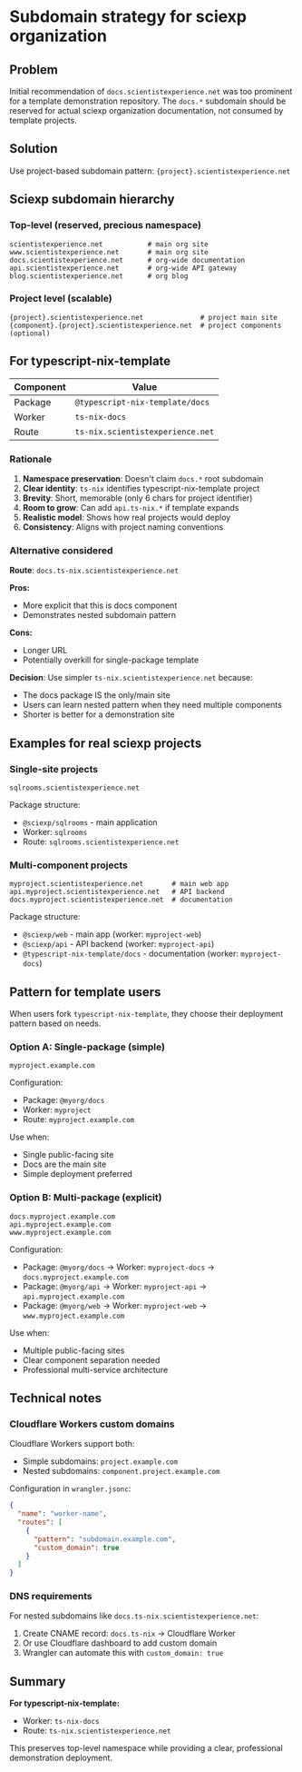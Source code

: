 # Subdomain strategy for sciexp organization

## Problem

Initial recommendation of `docs.scientistexperience.net` was too prominent for a template demonstration repository.
The `docs.*` subdomain should be reserved for actual sciexp organization documentation, not consumed by template projects.

## Solution

Use project-based subdomain pattern: `{project}.scientistexperience.net`

## Sciexp subdomain hierarchy

### Top-level (reserved, precious namespace)

```
scientistexperience.net           # main org site
www.scientistexperience.net       # main org site
docs.scientistexperience.net      # org-wide documentation
api.scientistexperience.net       # org-wide API gateway
blog.scientistexperience.net      # org blog
```

### Project level (scalable)

```
{project}.scientistexperience.net              # project main site
{component}.{project}.scientistexperience.net  # project components (optional)
```

## For typescript-nix-template

| Component | Value |
|-----------|-------|
| Package | `@typescript-nix-template/docs` |
| Worker | `ts-nix-docs` |
| Route | `ts-nix.scientistexperience.net` |

### Rationale

1. **Namespace preservation**: Doesn't claim `docs.*` root subdomain
2. **Clear identity**: `ts-nix` identifies typescript-nix-template project
3. **Brevity**: Short, memorable (only 6 chars for project identifier)
4. **Room to grow**: Can add `api.ts-nix.*` if template expands
5. **Realistic model**: Shows how real projects would deploy
6. **Consistency**: Aligns with project naming conventions

### Alternative considered

**Route**: `docs.ts-nix.scientistexperience.net`

**Pros:**
- More explicit that this is docs component
- Demonstrates nested subdomain pattern

**Cons:**
- Longer URL
- Potentially overkill for single-package template

**Decision**: Use simpler `ts-nix.scientistexperience.net` because:
- The docs package IS the only/main site
- Users can learn nested pattern when they need multiple components
- Shorter is better for a demonstration site

## Examples for real sciexp projects

### Single-site projects

```
sqlrooms.scientistexperience.net
```

Package structure:
- `@sciexp/sqlrooms` - main application
- Worker: `sqlrooms`
- Route: `sqlrooms.scientistexperience.net`

### Multi-component projects

```
myproject.scientistexperience.net       # main web app
api.myproject.scientistexperience.net   # API backend
docs.myproject.scientistexperience.net  # documentation
```

Package structure:
- `@sciexp/web` - main app (worker: `myproject-web`)
- `@sciexp/api` - API backend (worker: `myproject-api`)
- `@typescript-nix-template/docs` - documentation (worker: `myproject-docs`)

## Pattern for template users

When users fork `typescript-nix-template`, they choose their deployment pattern based on needs.

### Option A: Single-package (simple)

```
myproject.example.com
```

Configuration:
- Package: `@myorg/docs`
- Worker: `myproject`
- Route: `myproject.example.com`

Use when:
- Single public-facing site
- Docs are the main site
- Simple deployment preferred

### Option B: Multi-package (explicit)

```
docs.myproject.example.com
api.myproject.example.com
www.myproject.example.com
```

Configuration:
- Package: `@myorg/docs` → Worker: `myproject-docs` → `docs.myproject.example.com`
- Package: `@myorg/api` → Worker: `myproject-api` → `api.myproject.example.com`
- Package: `@myorg/web` → Worker: `myproject-web` → `www.myproject.example.com`

Use when:
- Multiple public-facing sites
- Clear component separation needed
- Professional multi-service architecture

## Technical notes

### Cloudflare Workers custom domains

Cloudflare Workers support both:
- Simple subdomains: `project.example.com`
- Nested subdomains: `component.project.example.com`

Configuration in `wrangler.jsonc`:
```json
{
  "name": "worker-name",
  "routes": [
    {
      "pattern": "subdomain.example.com",
      "custom_domain": true
    }
  ]
}
```

### DNS requirements

For nested subdomains like `docs.ts-nix.scientistexperience.net`:
1. Create CNAME record: `docs.ts-nix` → Cloudflare Worker
2. Or use Cloudflare dashboard to add custom domain
3. Wrangler can automate this with `custom_domain: true`

## Summary

**For typescript-nix-template:**
- Worker: `ts-nix-docs`
- Route: `ts-nix.scientistexperience.net`

This preserves top-level namespace while providing a clear, professional demonstration deployment.

